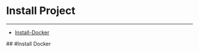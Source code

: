 # Install Project

---

- [Install-Docker](#install-docker)

<a name="install-docker">
## #Install Docker
